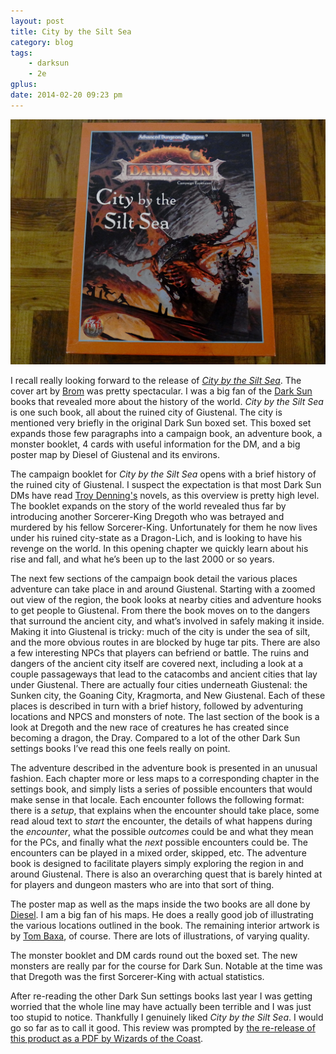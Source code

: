 ```yaml
---
layout: post
title: City by the Silt Sea
category: blog
tags:
    - darksun
    - 2e
gplus:
date: 2014-02-20 09:23 pm
---
```


![City by the Silt Sea](/assets/img/city-by-the-silt-sea.jpg)


I recall really looking forward to the release of [_City by the Silt Sea_][1]. The cover art by [Brom][2] was pretty spectacular. I was a big fan of the [Dark Sun][3] books that revealed more about the history of the world. _City by the Silt Sea_ is one such book, all about the ruined city of Giustenal. The city is mentioned very briefly in the original Dark Sun boxed set. This boxed set expands those few paragraphs into a campaign book, an adventure book, a monster booklet, 4 cards with useful information for the DM, and a big poster map by Diesel of Giustenal and its environs. 

The campaign booklet for _City by the Silt Sea_ opens with a brief history of the ruined city of Giustenal. I suspect the expectation is that most Dark Sun DMs have read [Troy Denning's][4] novels, as this overview is pretty high level. The booklet expands on the story of the world revealed thus far by introducing another Sorcerer-King Dregoth who was betrayed and murdered by his fellow Sorcerer-King. Unfortunately for them he now lives under his ruined city-state as a Dragon-Lich, and is looking to have his revenge on the world. In this opening chapter we quickly learn about his rise and fall, and what he’s been up to the last 2000 or so years.

The next few sections of the campaign book detail the various places adventure can take place in and around Giustenal. Starting with a zoomed out view of the region, the book looks at nearby cities and adventure hooks to get people to Giustenal. From there the book moves on to the dangers that surround the ancient city, and what’s involved in safely making it inside. Making it into Giustenal is tricky: much of the city is under the sea of silt, and the more obvious routes in are blocked by huge tar pits. There are also a few interesting NPCs that players can befriend or battle. The ruins and dangers of the ancient city itself are covered next, including a look at a couple passageways that lead to the catacombs and ancient cities that lay under Giustenal. There are actually four cities underneath Giustenal: the Sunken city, the Goaning City, Kragmorta, and New Giustenal. Each of these places is described in turn with a brief history, followed by adventuring locations and NPCS and monsters of note. The last section of the book is a look at Dregoth and the new race of creatures he has created since becoming a dragon, the Dray. Compared to a lot of the other Dark Sun settings books I’ve read this one feels really on point. 

The adventure described in the adventure book is presented in an unusual fashion. Each chapter more or less maps to a corresponding chapter in the settings book, and simply lists a series of possible encounters that would make sense in that locale. Each encounter follows the following format: there is a *setup*, that explains when the encounter should take place, some read aloud text to *start* the encounter, the details of what happens during the *encounter*, what the possible *outcomes* could be and what they mean for the PCs, and finally what the *next* possible encounters could be. The encounters can be played in a mixed order, skipped, etc. The adventure book is designed to facilitate players simply exploring the region in and around Giustenal. There is also an overarching quest that is barely hinted at for players and dungeon masters who are into that sort of thing.

The poster map as well as the maps inside the two books are all done by [Diesel][5]. I am a big fan of his maps. He does a really good job of illustrating the various locations outlined in the book. The remaining interior artwork is by [Tom Baxa][6], of course. There are lots of illustrations, of varying quality.

The monster booklet and DM cards round out the boxed set. The new monsters are really par for the course for Dark Sun. Notable at the time was that Dregoth was the first Sorcerer-King with actual statistics.

After re-reading the other Dark Sun settings books last year I was getting worried that the whole line may have actually been terrible and I was just too stupid to notice. Thankfully I genuinely liked _City by the Silt Sea_. I would go so far as to call it good. This review was prompted by [the re-release of this product as a PDF by Wizards of the Coast][1].


[1]: http://www.dndclassics.com/product/17200/City-By-the-Silt-Sea-(2e)?it=1
[2]: http://www.bromart.com/
[3]: /tags/darksun
[4]: http://en.wikipedia.org/wiki/Troy_Denning
[5]: http://shadowcastings.samsbiz.com//?op=showcreator&creatorid=510
[6]: http://www.baxaart.com/
